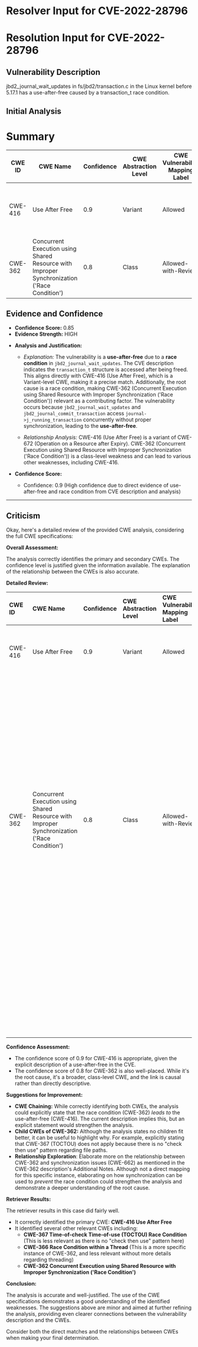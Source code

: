 # Resolver Input for CVE-2022-28796

# Resolution Input for CVE-2022-28796

## Vulnerability Description
jbd2_journal_wait_updates in fs/jbd2/transaction.c in the Linux kernel before 5.17.1 has a use-after-free caused by a transaction_t race condition.

## Initial Analysis
# Summary
| CWE ID | CWE Name | Confidence | CWE Abstraction Level | CWE Vulnerability Mapping Label | CWE-Vulnerability Mapping Notes |
|---|---|---|---|---|---|
| CWE-416 | Use After Free | 0.9 | Variant | Allowed | Primary CWE: The code accesses memory after it has been freed. |
| CWE-362 | Concurrent Execution using Shared Resource with Improper Synchronization ('Race Condition') | 0.8 | Class | Allowed-with-Review | Secondary CWE: A race condition leads to the use-after-free. |

## Evidence and Confidence

*   **Confidence Score:** 0.85
*   **Evidence Strength:** HIGH

- **Analysis and Justification:**  
  - *Explanation:* The vulnerability is a **use-after-free** due to a **race condition** in `jbd2_journal_wait_updates`. The CVE description indicates the `transaction_t` structure is accessed after being freed. This aligns directly with CWE-416 (Use After Free), which is a Variant-level CWE, making it a precise match. Additionally, the root cause is a race condition, making CWE-362 (Concurrent Execution using Shared Resource with Improper Synchronization ('Race Condition')) relevant as a contributing factor. The vulnerability occurs because `jbd2_journal_wait_updates` and `jbd2_journal_commit_transaction` access `journal->j_running_transaction` concurrently without proper synchronization, leading to the **use-after-free**.
  
  - *Relationship Analysis:* CWE-416 (Use After Free) is a variant of CWE-672 (Operation on a Resource after Expiry). CWE-362 (Concurrent Execution using Shared Resource with Improper Synchronization ('Race Condition')) is a class-level weakness and can lead to various other weaknesses, including CWE-416.

- **Confidence Score:**  
  - Confidence: 0.9 (High confidence due to direct evidence of use-after-free and race condition from CVE description and analysis)

---

## Criticism
Okay, here's a detailed review of the provided CWE analysis, considering the full CWE specifications:

**Overall Assessment:**

The analysis correctly identifies the primary and secondary CWEs. The confidence level is justified given the information available. The explanation of the relationship between the CWEs is also accurate.

**Detailed Review:**

| CWE ID  | CWE Name                                                                         | Confidence | CWE Abstraction Level | CWE Vulnerability Mapping Label | CWE-Vulnerability Mapping Notes                                                                                                                                                                                                                                                                                           | Critique                                                                                                                                                                                                                                                                                                                |
| :------- | :--------------------------------------------------------------------------------- | :--------- | :--------------------- | :------------------------------ | :--------------------------------------------------------------------------------------------------------------------------------------------------------------------------------------------------------------------------------------------------------------------------------------------------------------------- | :----------------------------------------------------------------------------------------------------------------------------------------------------------------------------------------------------------------------------------------------------------------------------------------------------------- |
| CWE-416 | Use After Free                                                                 | 0.9        | Variant               | Allowed                       | Primary CWE: The code accesses memory after it has been freed.                                                                                                                                                                                                                                                         | *   **Accurate Mapping:** The description clearly states a `transaction_t` is accessed after being freed, which aligns perfectly with CWE-416.  The "Allowed" mapping is correct as it's a Variant level.                                                                                                |
|         |                                                                                    |            |                       |                                 |                                                                                                                                                                                                                                                                                                                   | *   **Potential Mitigations:**  The described mitigations (automatic memory management languages, setting pointers to NULL after `free()`) are standard and applicable to this type of vulnerability.                                                                                                         |
|         |                                                                                    |            |                       |                                 |                                                                                                                                                                                                                                                                                                                   | *   **Observed Examples:** The observed examples of CWE-416 are relevant chains, such as involving insufficient locking (CWE-413) or threads sharing resources (CWE-366).                                                                                                                           |
| CWE-362 | Concurrent Execution using Shared Resource with Improper Synchronization ('Race Condition') | 0.8        | Class                 | Allowed-with-Review           | Secondary CWE: A race condition leads to the use-after-free.                                                                                                                                                                                                                                                     | *   **Accurate Mapping:** The description accurately identifies the race condition as the underlying cause enabling the Use-After-Free. Since `jbd2_journal_wait_updates` and `jbd2_journal_commit_transaction` concurrently access `journal->j_running_transaction`, which is shared, without proper synchronization. |
|         |                                                                                    |            |                       |                                 |                                                                                                                                                                                                                                                                                                                   | *   **Abstraction Level:**  The analysis correctly notes that CWE-362 is a "Class" level CWE, and the mapping is "Allowed-with-Review". The specifications advise examining children for a better fit, however none of the children fit better. CWE-367 (TOCTOU) is not applicable here, as there is no "check then use" pattern on a file/resource path.                                                        |
|         |                                                                                    |            |                       |                                 |                                                                                                                                                                                                                                                                                                                   | *   **Potential Mitigations:** The suggested mitigations (synchronization primitives, thread-safe capabilities, minimizing shared resources) are all appropriate for addressing race conditions.                                                                                                   |
|         |                                                                                    |            |                       |                                 |                                                                                                                                                                                                                                                                                                                   | *   **Observed Examples:** The observed examples of CWE-362 are relevant, including CVEs with similar chains leading to UAF.                                                                                                                                                                 |

**Confidence Assessment:**

*   The confidence score of 0.9 for CWE-416 is appropriate, given the explicit description of a use-after-free in the CVE.
*   The confidence score of 0.8 for CWE-362 is also well-placed. While it's the root cause, it's a broader, class-level CWE, and the link is causal rather than directly descriptive.

**Suggestions for Improvement:**

*   **CWE Chaining:** While correctly identifying both CWEs, the analysis could explicitly state that the race condition (CWE-362) *leads to* the use-after-free (CWE-416). The current description implies this, but an explicit statement would strengthen the analysis.
*   **Child CWEs of CWE-362:** Although the analysis states no children fit better, it can be useful to highlight why. For example, explicitly stating that CWE-367 (TOCTOU) does not apply because there is no "check then use" pattern regarding file paths.
*   **Relationship Exploration**: Elaborate more on the relationship between CWE-362 and synchronization issues (CWE-662) as mentioned in the CWE-362 description's Additional Notes. Although not a direct mapping for this specific instance, elaborating on how synchronization can be used to *prevent* the race condition could strengthen the analysis and demonstrate a deeper understanding of the root cause.

**Retriever Results:**

The retriever results in this case did fairly well.

*   It correctly identified the primary CWE: **CWE-416 Use After Free**
*   It identified several other relevant CWEs including:
    *   **CWE-367 Time-of-check Time-of-use (TOCTOU) Race Condition** (This is less relevant as there is no "check then use" pattern here)
    *   **CWE-366 Race Condition within a Thread** (This is a more specific instance of CWE-362, and less relevant without more details regarding threading)
    *   **CWE-362 Concurrent Execution using Shared Resource with Improper Synchronization ('Race Condition')**

**Conclusion:**

The analysis is accurate and well-justified. The use of the CWE specifications demonstrates a good understanding of the identified weaknesses. The suggestions above are minor and aimed at further refining the analysis, providing even clearer connections between the vulnerability description and the CWEs.

Consider both the direct matches and the relationships between CWEs
when making your final determination.
        
